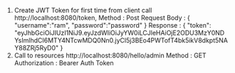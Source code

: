 1) Create JWT Token for first time from client call
   http://localhost:8080/token, Method : Post
   Request Body :
   {
      "username":"ram",
      "password":"password"
   }
   Response :
   {
   "token": "eyJhbGciOiJIUzI1NiJ9.eyJzdWIiOiJyYW0iLCJleHAiOjE2ODU3MzY0NDYsImlhdCI6MTY4NTcwMDQ0Nn0.jyCl5j3BEo4PWTofT4bk5ikV8dkpt5NAY88ZRj5RyD0"
   }
2) Call to resources
   http://localhost:8080/hello/admin
   Method : GET
   Authorization : Bearer Auth Token
